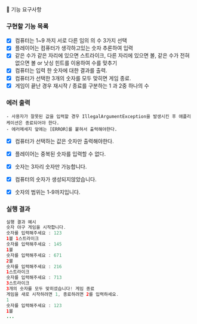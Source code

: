 🚀 기능 요구사항

### 구현할 기능 목록

- [x] 컴퓨터는 1~9 까지 서로 다른 임의 의 수 3가지 선택
- [x] 플레이어는 컴퓨터가 생각하고있는 숫자 추론하여 입력
- [x] 같은 수가 같은 자리에 있으면 스트라이크, 다른 자리에 있으면 볼, 같은 수가 전혀 없으면 볼 or 낫싱 힌트를 이용하여 수를 맞추기
- [x] 컴퓨터는 입력 한 숫자에 대한 결과를 출력.
- [x] 컴퓨터가 선택한 3개의 숫자를 모두 맞히면 게임 종료.
- [x] 게임이 끝난 경우 재시작 / 종료를 구분하는 1 과 2중 하나의 수

### 에러 출력
    - 사용자가 잘못된 값을 입력할 경우 IllegalArgumentException을 발생시킨 후 애플리케이션은 종료되어야 한다.
    - 에러메세지 앞에는 [ERROR]를 붙혀서 출력해야한다.

- [x] 컴퓨터가 선택하는 값은 숫자만 출력해야한다.
- [x] 플레이어는 중복된 숫자를 입력할 수 없다.
- [x] 숫자는 3자리 숫자만 가능합니다.
- [x] 컴퓨터의 숫자가 생성되지않았습니다.
- [x] 숫자의 범위는 1-9까지입니다.



### 실행 결과 
```java
실행 결과 예시
숫자 야구 게임을 시작합니다.
숫자를 입력해주세요 : 123
1볼 1스트라이크
숫자를 입력해주세요 : 145
1볼
숫자를 입력해주세요 : 671
2볼
숫자를 입력해주세요 : 216
1스트라이크
숫자를 입력해주세요 : 713
3스트라이크
3개의 숫자를 모두 맞히셨습니다! 게임 종료
게임을 새로 시작하려면 1, 종료하려면 2를 입력하세요.
1
숫자를 입력해주세요 : 123
1볼
...

```




